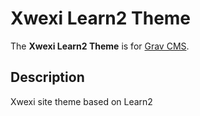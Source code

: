 # Xwexi Learn2 Theme

The **Xwexi Learn2 Theme** is for [Grav CMS](http://github.com/getgrav/grav).

## Description

Xwexi site theme based on Learn2
